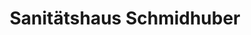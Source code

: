 ---
title: "Sanitätshaus Schmidhuber"
url: /muenchen/sanitaetshaus-schmidhuber/
shop: Sanitätshaus
---